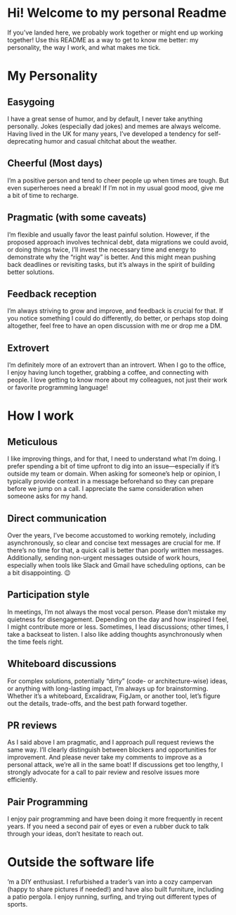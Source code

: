 # Hi! Welcome to my personal Readme

If you’ve landed here, we probably work together or might end up working together! Use this README as a way to get to know me better: my personality, the way I work, and what makes me tick.

# My Personality

## Easygoing

I have a great sense of humor, and by default, I never take anything personally. Jokes (especially dad jokes) and memes are always welcome. Having lived in the UK for many years, I’ve developed a tendency for self-deprecating humor and casual chitchat about the weather.

## Cheerful (Most days)
I’m a positive person and tend to cheer people up when times are tough. But even superheroes need a break! If I’m not in my usual good mood, give me a bit of time to recharge.

## Pragmatic (with some caveats)
I’m flexible and usually favor the least painful solution. However, if the proposed approach involves technical debt, data migrations we could avoid, or doing things twice, I’ll invest the necessary time and energy to demonstrate why the “right way” is better. And this might mean pushing back deadlines or revisiting tasks, but it’s always in the spirit of building better solutions.

## Feedback reception
I’m always striving to grow and improve, and feedback is crucial for that. If you notice something I could do differently, do better, or perhaps stop doing altogether, feel free to have an open discussion with me or drop me a DM.

## Extrovert
I’m definitely more of an extrovert than an introvert. When I go to the office, I enjoy having lunch together, grabbing a coffee, and connecting with people. I love getting to know more about my colleagues, not just their work or favorite programming language!


# How I work

## Meticulous
I like improving things, and for that, I need to understand what I’m doing. I prefer spending a bit of time upfront to dig into an issue—especially if it’s outside my team or domain.
When asking for someone’s help or opinion, I typically provide context in a message beforehand so they can prepare before we jump on a call. I appreciate the same consideration when someone asks for my hand.

## Direct communication
Over the years, I’ve become accustomed to working remotely, including asynchronously, so clear and concise text messages are crucial for me. If there’s no time for that, a quick call is better than poorly written messages. Additionally, sending non-urgent messages outside of work hours, especially when tools like Slack and Gmail have scheduling options, can be a bit disappointing. 😉

## Participation style
In meetings, I’m not always the most vocal person. Please don’t mistake my quietness for disengagement. Depending on the day and how inspired I feel, I might contribute more or less. Sometimes, I lead discussions; other times, I take a backseat to listen. I also like adding thoughts asynchronously when the time feels right.

## Whiteboard discussions
For complex solutions, potentially “dirty” (code- or architecture-wise) ideas, or anything with long-lasting impact, I’m always up for brainstorming. Whether it’s a whiteboard, Excalidraw, FigJam, or another tool, let’s figure out the details, trade-offs, and the best path forward together.

## PR reviews
As I said above I am pragmatic, and I approach pull request reviews the same way. I’ll clearly distinguish between blockers and opportunities for improvement. And please never take my comments to improve as a personal attack, we’re all in the same boat! If discussions get too lengthy, I strongly advocate for a call to pair review and resolve issues more efficiently.

## Pair Programming
I enjoy pair programming and have been doing it more frequently in recent years. If you need a second pair of eyes or even a rubber duck to talk through your ideas, don’t hesitate to reach out.

# Outside the software life
’m a DIY enthusiast. I refurbished a trader’s van into a cozy campervan (happy to share pictures if needed!) and have also built furniture, including a patio pergola.
I enjoy running, surfing, and trying out different types of sports.